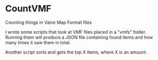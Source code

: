 # CountVMF
Counting things in Valve Map Format files

I wrote some scripts that look at VMF files placed in a "vmfs" folder.
Running them will produce a JSON file containing found items and how many times it saw them in total.

Another script sorts and gets the top X items, where X is an amount.
